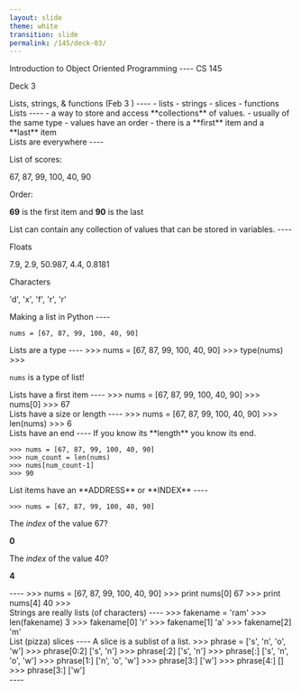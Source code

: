 ```yaml
---
layout: slide
theme: white
transition: slide
permalink: /145/deck-03/
---
```


<section data-markdown>
Introduction to Object Oriented Programming
----
CS 145

Deck 3
</section>

<section data-markdown>
Lists, strings, & functions (Feb 3 )
----
- lists
- strings
- slices
- functions

</section>

<section data-markdown>
Lists
----
- a way to store and access **collections** of values.
- usually of the same type
- values have an order - there is a **first** item and a **last** item

</section>

<section data-markdown>
Lists are everywhere
----

List of scores:

67, 87, 99, 100, 40, 90

Order: 

**69** is the first item and **90** is the last

</section>

<section data-markdown>
List can contain any collection of values that can be stored in variables.
----

Floats 

7.9, 2.9, 50.987, 4.4, 0.8181

Characters

'd', 'x', 'f', 'r', 'r'

</section>

<section data-markdown>
Making a list in Python
----

	nums = [67, 87, 99, 100, 40, 90]

</section>

<section data-markdown>
Lists are a type
----
	>>> nums = [67, 87, 99, 100, 40, 90]
	>>> type(nums)
	>>> <type 'list'>

```nums``` is a type of list!

</section>

<section data-markdown>
Lists have a first item
----
	>>> nums = [67, 87, 99, 100, 40, 90]
	>>> nums[0]
	>>> 67

</section>

<section data-markdown>
Lists have a size or length
----
	>>> nums = [67, 87, 99, 100, 40, 90]
	>>> len(nums)
	>>>	6 

</section>

<section data-markdown>
Lists have an end
----
If you know its **length** you know its end.

	>>> nums = [67, 87, 99, 100, 40, 90]
	>>> num_count = len(nums)
	>>> nums[num_count-1]
	>>> 90

</section>

<section data-markdown>
List items have an **ADDRESS** or **INDEX**
----

	>>> nums = [67, 87, 99, 100, 40, 90]

The *index* of the value 67?

**0**

The *index* of the value 40?

**4**
</section>

<section data-markdown>
----
	>>> nums = [67, 87, 99, 100, 40, 90]
	>>> print nums[0]
	67
	>>> print nums[4]
	40
	>>> 
</section>

<section data-markdown>
Strings are really lists (of characters)
----
	>>> fakename = 'ram'
	>>> len(fakename)
	3
	>>> fakename[0]
	'r'
	>>> fakename[1]
	'a'
	>>> fakename[2]
	'm'

</section>


<section data-markdown>
List (pizza) slices
----
A slice is a sublist of a list. 
	>>> phrase = ['s', 'n', 'o', 'w']
	>>> phrase[0:2]
	['s', 'n']
	>>> phrase[:2]
	['s', 'n']
	>>> phrase[:]
	['s', 'n', 'o', 'w']
	>>> phrase[1:]
	['n', 'o', 'w']
	>>> phrase[3:]
	['w']
	>>> phrase[4:]
	[]
	>>> phrase[3:]
	['w']

</section>

<section data-markdown>
----
</section>
